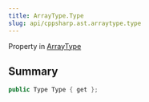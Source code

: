```yaml
---
title: ArrayType.Type
slug: api/cppsharp.ast.arraytype.type
---
```

Property in [ArrayType](/api/cppsharp/ast/arraytype)

## Summary



```csharp
public Type Type { get };
```

